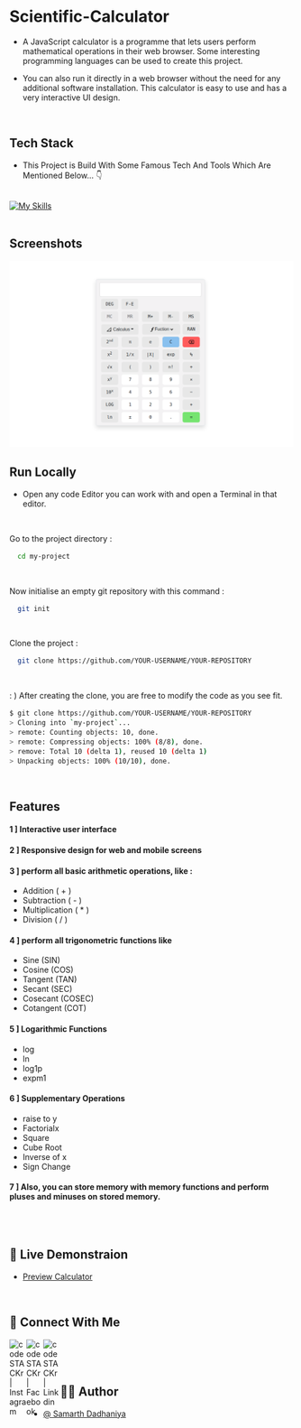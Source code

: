
# Scientific-Calculator



- A JavaScript calculator is a programme that lets users perform mathematical operations in their web browser. Some interesting programming languages can be used to create this project. 

- You can also run it directly in a web browser without the need for any additional software installation. This calculator is easy to use and has a very interactive UI design.

<br>

## Tech Stack

- This Project is Build With Some Famous Tech And Tools Which Are Mentioned Below... :point_down: <br><br>

[![My Skills](https://skillicons.dev/icons?i=html,css,js,bootstrap,vscode,git,github)](https://skillicons.dev) <br><br>


## Screenshots

![This is an Calculator](https://github.com/samarthdadhaniya/Scientific-Calculator/blob/main/Scientific-Calculator.png)


## Run Locally


- Open any code Editor you can work with and open a Terminal in that editor.

<br>


Go to the project directory :

```bash
  cd my-project
```

<br>

Now initialise an empty git repository with this command :

```bash
  git init
```

<br>

Clone the project :

```bash
  git clone https://github.com/YOUR-USERNAME/YOUR-REPOSITORY
```
<br>

: ) After creating the clone, you are free to modify the code as you see fit.

```bash
$ git clone https://github.com/YOUR-USERNAME/YOUR-REPOSITORY
> Cloning into `my-project`...
> remote: Counting objects: 10, done.
> remote: Compressing objects: 100% (8/8), done.
> remove: Total 10 (delta 1), reused 10 (delta 1)
> Unpacking objects: 100% (10/10), done.

```
<br>

## Features

#### 1 ] Interactive user interface

#### 2 ] Responsive design for web and mobile screens

#### 3 ] perform all basic arithmetic operations, like :
- Addition ( + )
- Subtraction ( - )
- Multiplication ( * )
- Division ( / )

#### 4 ] perform all trigonometric functions like
- Sine (SIN)
- Cosine (COS)
- Tangent (TAN)
- Secant (SEC)
- Cosecant (COSEC)
- Cotangent (COT)

#### 5 ] Logarithmic Functions
- log
- ln
- log1p
- expm1

#### 6 ] Supplementary Operations 
- raise to y
- Factorialx 
- Square
- Cube Root
- Inverse of x
- Sign Change

#### 7 ] Also, you can store memory with memory functions and perform pluses and minuses on stored memory.

<br><br>

## :rocket: Live Demonstraion

- [Preview Calculator](https://samarthdadhaniya.github.io/Scientific-Calculator/)


<br>

## 🔗 Connect With Me
<a href="https://www.instagram.com/"><img align="left" alt="codeSTACKr | Instagram" width="30px" src="https://cdn.jsdelivr.net/npm/simple-icons@v3/icons/instagram.svg" /></a> 

<a href="https://www.facebook.com/"><img align="left" alt="codeSTACKr | Facebook" width="30px" src="https://cdn.jsdelivr.net/npm/simple-icons@v3/icons/facebook.svg" /></a> 

<a href="https://www.linkedin.com/in/samarth-dadhaniya-13bb04206/"><img align="left" alt="codeSTACKr | Linkdin" width="30px" src="https://cdn.jsdelivr.net/npm/simple-icons@v3/icons/linkedin.svg" /></a>

<br><br>
<br>

## :technologist: Author

- [@ Samarth Dadhaniya](https://github.com/samarthdadhaniya/)


